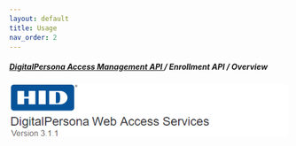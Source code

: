 ```yaml
---
layout: default
title: Usage
nav_order: 2
---
```

##### [DigitalPersona Access Management API ](https://lenhodgeman.github.io/digitalpersona-access-management-api/)/ Enrollment API / Overview  
![](docs/assets/HID-DPAM-svcs.png)  
